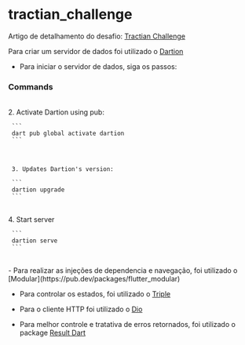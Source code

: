 # tractian_challenge

Artigo de detalhamento do desafio: [Tractian Challenge](https://tractian.notion.site/Mobile-Software-Engineer-ff31e345bdd348869d6a8b8ea352a96c)

Para criar um servidor de dados foi utilizado o [Dartion](https://pub.dev/packages/dartion)

- Para iniciar o servidor de dados, siga os passos:

### **Commands**

<br>
     2. Activate Dartion using pub:

     ```
     dart pub global activate dartion
     ```
<br>

     3. Updates Dartion's version:

     ```
     dartion upgrade
     ```
<br>
     4. Start server

     ```
     dartion serve
     ```
<br>
- Para realizar as injeções de dependencia e navegação, foi utilizado o [Modular](https://pub.dev/packages/flutter_modular)

- Para controlar os estados, foi utilizado o [Triple](https://pub.dev/packages/flutter_triple)

- Para o cliente HTTP foi utilizado o [Dio](https://pub.dev/packages/dio)

- Para melhor controle e tratativa de erros retornados, foi utilizado o package [Result Dart](https://pub.dev/packages/result_dart)

